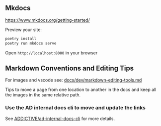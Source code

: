 ## Mkdocs

https://www.mkdocs.org/getting-started/


Preview your site:
```bash
poetry install
poetry run mkdocs serve
```

Open `http://localhost:8000` in your browser


## Markdown Conventions and Editing Tips 
 
For images and vscode see: [docs/dev/markdown-editing-tools.md](docs/dev/markdown-editing-tools.md)


Tips to move a page from one location to another in the docs and keep all the images in the same relative path.

### Use the AD internal docs cli to move and update the links

See [ADDICTIVE/ad-internal-docs-cli](https://github.com/addictivedev/ad-internal-docs-cli) for more details.
